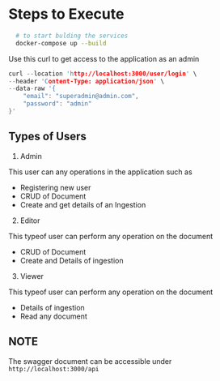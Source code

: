 # Steps to Execute

```sh
  # to start bulding the services
  docker-compose up --build 
```

Use this curl to get access to the application as an admin

```c
curl --location 'http://localhost:3000/user/login' \
--header 'Content-Type: application/json' \
--data-raw '{
    "email": "superadmin@admin.com",
    "password": "admin"
}'
```

## Types of Users
1. Admin
  
  This user can any operations in the application such as

  - Registering new user
  - CRUD of Document
  - Create and get details of an Ingestion

2. Editor

  This typeof user can perform any operation on the document

  - CRUD of Document
  - Create and Details of ingestion

3. Viewer

  This typeof user can perform any operation on the document

  - Details of ingestion
  - Read any document

## NOTE

The swagger document can be accessible under `http://localhost:3000/api`